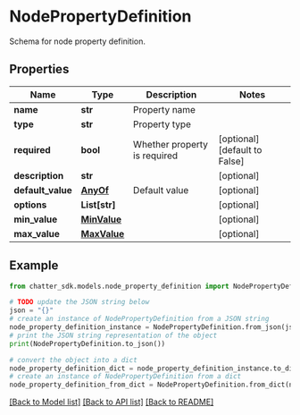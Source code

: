 # NodePropertyDefinition

Schema for node property definition.

## Properties

Name | Type | Description | Notes
------------ | ------------- | ------------- | -------------
**name** | **str** | Property name | 
**type** | **str** | Property type | 
**required** | **bool** | Whether property is required | [optional] [default to False]
**description** | **str** |  | [optional] 
**default_value** | [**AnyOf**](AnyOf.md) | Default value | [optional] 
**options** | **List[str]** |  | [optional] 
**min_value** | [**MinValue**](MinValue.md) |  | [optional] 
**max_value** | [**MaxValue**](MaxValue.md) |  | [optional] 

## Example

```python
from chatter_sdk.models.node_property_definition import NodePropertyDefinition

# TODO update the JSON string below
json = "{}"
# create an instance of NodePropertyDefinition from a JSON string
node_property_definition_instance = NodePropertyDefinition.from_json(json)
# print the JSON string representation of the object
print(NodePropertyDefinition.to_json())

# convert the object into a dict
node_property_definition_dict = node_property_definition_instance.to_dict()
# create an instance of NodePropertyDefinition from a dict
node_property_definition_from_dict = NodePropertyDefinition.from_dict(node_property_definition_dict)
```
[[Back to Model list]](../README.md#documentation-for-models) [[Back to API list]](../README.md#documentation-for-api-endpoints) [[Back to README]](../README.md)


